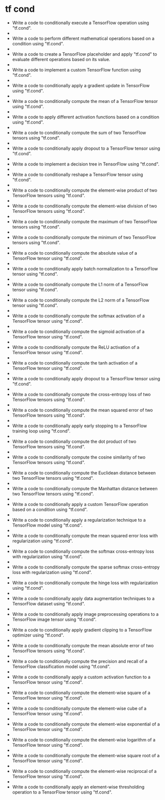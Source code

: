 # tf cond

- Write a code to conditionally execute a TensorFlow operation using "tf.cond".
- 
- Write a code to perform different mathematical operations based on a condition using "tf.cond".
- 
- Write a code to create a TensorFlow placeholder and apply "tf.cond" to evaluate different operations based on its value.
- 
- Write a code to implement a custom TensorFlow function using "tf.cond".
- 
- Write a code to conditionally apply a gradient update in TensorFlow using "tf.cond".
- 
- Write a code to conditionally compute the mean of a TensorFlow tensor using "tf.cond".
- 
- Write a code to apply different activation functions based on a condition using "tf.cond".
- 
- Write a code to conditionally compute the sum of two TensorFlow tensors using "tf.cond".
- 
- Write a code to conditionally apply dropout to a TensorFlow tensor using "tf.cond".
- 
- Write a code to implement a decision tree in TensorFlow using "tf.cond".
- 
- Write a code to conditionally reshape a TensorFlow tensor using "tf.cond".
- 
- Write a code to conditionally compute the element-wise product of two TensorFlow tensors using "tf.cond".
- 
- Write a code to conditionally compute the element-wise division of two TensorFlow tensors using "tf.cond".
- 
- Write a code to conditionally compute the maximum of two TensorFlow tensors using "tf.cond".
- 
- Write a code to conditionally compute the minimum of two TensorFlow tensors using "tf.cond".
- 
- Write a code to conditionally compute the absolute value of a TensorFlow tensor using "tf.cond".
- 
- Write a code to conditionally apply batch normalization to a TensorFlow tensor using "tf.cond".
- 
- Write a code to conditionally compute the L1 norm of a TensorFlow tensor using "tf.cond".
- 
- Write a code to conditionally compute the L2 norm of a TensorFlow tensor using "tf.cond".
- 
- Write a code to conditionally compute the softmax activation of a TensorFlow tensor using "tf.cond".
- 
- Write a code to conditionally compute the sigmoid activation of a TensorFlow tensor using "tf.cond".
- 
- Write a code to conditionally compute the ReLU activation of a TensorFlow tensor using "tf.cond".
- 
- Write a code to conditionally compute the tanh activation of a TensorFlow tensor using "tf.cond".
- 
- Write a code to conditionally apply dropout to a TensorFlow tensor using "tf.cond".
- 
- Write a code to conditionally compute the cross-entropy loss of two TensorFlow tensors using "tf.cond".
- 
- Write a code to conditionally compute the mean squared error of two TensorFlow tensors using "tf.cond".
- 
- Write a code to conditionally apply early stopping to a TensorFlow training loop using "tf.cond".
- 
- Write a code to conditionally compute the dot product of two TensorFlow tensors using "tf.cond".
- 
- Write a code to conditionally compute the cosine similarity of two TensorFlow tensors using "tf.cond".
- 
- Write a code to conditionally compute the Euclidean distance between two TensorFlow tensors using "tf.cond".
- 
- Write a code to conditionally compute the Manhattan distance between two TensorFlow tensors using "tf.cond".
- 
- Write a code to conditionally apply a custom TensorFlow operation based on a condition using "tf.cond".
- 
- Write a code to conditionally apply a regularization technique to a TensorFlow model using "tf.cond".
- 
- Write a code to conditionally compute the mean squared error loss with regularization using "tf.cond".
- 
- Write a code to conditionally compute the softmax cross-entropy loss with regularization using "tf.cond".
- 
- Write a code to conditionally compute the sparse softmax cross-entropy loss with regularization using "tf.cond".
- 
- Write a code to conditionally compute the hinge loss with regularization using "tf.cond".
- 
- Write a code to conditionally apply data augmentation techniques to a TensorFlow dataset using "tf.cond".
- 
- Write a code to conditionally apply image preprocessing operations to a TensorFlow image tensor using "tf.cond".
- 
- Write a code to conditionally apply gradient clipping to a TensorFlow optimizer using "tf.cond".
- 
- Write a code to conditionally compute the mean absolute error of two TensorFlow tensors using "tf.cond".
- 
- Write a code to conditionally compute the precision and recall of a TensorFlow classification model using "tf.cond".
- 
- Write a code to conditionally apply a custom activation function to a TensorFlow tensor using "tf.cond".
- 
- Write a code to conditionally compute the element-wise square of a TensorFlow tensor using "tf.cond".
- 
- Write a code to conditionally compute the element-wise cube of a TensorFlow tensor using "tf.cond".
- 
- Write a code to conditionally compute the element-wise exponential of a TensorFlow tensor using "tf.cond".
- 
- Write a code to conditionally compute the element-wise logarithm of a TensorFlow tensor using "tf.cond".
- 
- Write a code to conditionally compute the element-wise square root of a TensorFlow tensor using "tf.cond".
- 
- Write a code to conditionally compute the element-wise reciprocal of a TensorFlow tensor using "tf.cond".
- 
- Write a code to conditionally apply an element-wise thresholding operation to a TensorFlow tensor using "tf.cond".